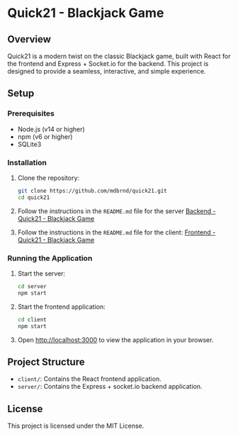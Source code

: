 # Quick21 - Blackjack Game

## Overview

Quick21 is a modern twist on the classic Blackjack game, built with React for the frontend and Express + Socket.io for the backend. This project is designed to provide a seamless, interactive, and simple experience.

## Setup

### Prerequisites

- Node.js (v14 or higher)
- npm (v6 or higher)
- SQLite3

### Installation

1. Clone the repository:
   ```sh
   git clone https://github.com/mdbrnd/quick21.git
   cd quick21
   ```

2. Follow the instructions in the `README.md` file for the server [Backend - Quick21 - Blackjack Game](https://github.com/mdbrnd/quick21/tree/main/server/README.md)
3. Follow the instructions in the `README.md` file for the client: [Frontend - Quick21 - Blackjack Game](https://github.com/mdbrnd/quick21/tree/main/client/README.md)

### Running the Application

1. Start the server:
   ```sh
   cd server
   npm start
   ```

2. Start the frontend application:
   ```sh
   cd client
   npm start
   ```

3. Open [http://localhost:3000](http://localhost:3000) to view the application in your browser.

## Project Structure

- `client/`: Contains the React frontend application.
- `server/`: Contains the Express + socket.io backend application.

## License

This project is licensed under the MIT License.
